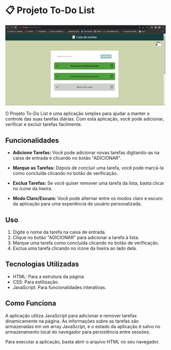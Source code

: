 # 📋 Projeto To-Do List

![To-Do List](./screenshots/print.png)

O Projeto To-Do List é uma aplicação simples para ajudar a manter o controle das suas tarefas diárias. Com esta aplicação, você pode adicionar, verificar e excluir tarefas facilmente.

## Funcionalidades

- **Adicione Tarefas:** Você pode adicionar novas tarefas digitando-as na caixa de entrada e clicando no botão "ADICIONAR".

- **Marque as Tarefas:** Depois de concluir uma tarefa, você pode marcá-la como concluída clicando no botão de verificação.

- **Exclua Tarefas:** Se você quiser remover uma tarefa da lista, basta clicar no ícone da lixeira.

- **Modo Claro/Escuro:** Você pode alternar entre os modos claro e escuro da aplicação para uma experiência de usuário personalizada.

## Uso

1. Digite o nome da tarefa na caixa de entrada.
2. Clique no botão "ADICIONAR" para adicionar a tarefa à lista.
3. Marque uma tarefa como concluída clicando no botão de verificação.
4. Exclua uma tarefa clicando no ícone da lixeira ao lado dela.

## Tecnologias Utilizadas

- HTML: Para a estrutura da página.
- CSS: Para estilização.
- JavaScript: Para funcionalidades interativas.

## Como Funciona

A aplicação utiliza JavaScript para adicionar e remover tarefas dinamicamente na página. As informações sobre as tarefas são armazenadas em um array JavaScript, e o estado da aplicação é salvo no armazenamento local do navegador para persistência entre sessões.

Para executar a aplicação, basta abrir o arquivo HTML no seu navegador.
